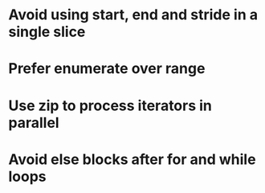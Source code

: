 # Avoid using start, end and stride in a single slice
# Prefer enumerate over range
# Use zip to process iterators in parallel
# Avoid else blocks after for and while loops
